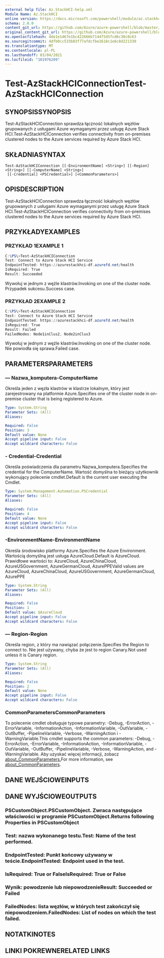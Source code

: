```yaml
---
external help file: Az.StackHCI-help.xml
Module Name: Az.StackHCI
online version: https://docs.microsoft.com/powershell/module/az.stackhci/test-azstackhciconnection
schema: 2.0.0
content_git_url: https://github.com/Azure/azure-powershell/blob/master/src/StackHCI/help/Test-AzStackHCIConnection.md
original_content_git_url: https://github.com/Azure/azure-powershell/blob/master/src/StackHCI/help/Test-AzStackHCIConnection.md
ms.openlocfilehash: 4de1e1467e1bc422666b7144f5d5fcd6c30c0c63
ms.sourcegitcommit: 4dfb0cc533b83f77afdcfbe2618c1e6c8d221330
ms.translationtype: MT
ms.contentlocale: pl-PL
ms.lasthandoff: 03/04/2021
ms.locfileid: "101976209"
---
```

# <span data-ttu-id="65a3c-101">Test-AzStackHCIConnection</span><span class="sxs-lookup"><span data-stu-id="65a3c-101">Test-AzStackHCIConnection</span></span>

## <span data-ttu-id="65a3c-102">SYNOPSIS</span><span class="sxs-lookup"><span data-stu-id="65a3c-102">SYNOPSIS</span></span>
<span data-ttu-id="65a3c-103">Test-AzStackHCIConnection sprawdza łączność lokalnych węzłów grupowanych z usługami Azure wymaganymi przez usługę Azure Stack HCI.</span><span class="sxs-lookup"><span data-stu-id="65a3c-103">Test-AzStackHCIConnection verifies connectivity from on-premises clustered nodes to the Azure services required by Azure Stack HCI.</span></span>

## <span data-ttu-id="65a3c-104">SKŁADNIA</span><span class="sxs-lookup"><span data-stu-id="65a3c-104">SYNTAX</span></span>

```
Test-AzStackHCIConnection [[-EnvironmentName] <String>] [[-Region] <String>] [[-ComputerName] <String>]
 [[-Credential] <PSCredential>] [<CommonParameters>]
```

## <span data-ttu-id="65a3c-105">OPIS</span><span class="sxs-lookup"><span data-stu-id="65a3c-105">DESCRIPTION</span></span>
<span data-ttu-id="65a3c-106">Test-AzStackHCIConnection sprawdza łączność lokalnych węzłów grupowanych z usługami Azure wymaganymi przez usługę Azure Stack HCI.</span><span class="sxs-lookup"><span data-stu-id="65a3c-106">Test-AzStackHCIConnection verifies connectivity from on-premises clustered nodes to the Azure services required by Azure Stack HCI.</span></span>

## <span data-ttu-id="65a3c-107">PRZYKŁADY</span><span class="sxs-lookup"><span data-stu-id="65a3c-107">EXAMPLES</span></span>

### <span data-ttu-id="65a3c-108">PRZYKŁAD 1</span><span class="sxs-lookup"><span data-stu-id="65a3c-108">EXAMPLE 1</span></span>
```powershell
C:\PS\>Test-AzStackHCIConnection
Test: Connect to Azure Stack HCI Service
EndpointTested: https://azurestackhci-df.azurefd.net/health
IsRequired: True
Result: Succeeded
```
<span data-ttu-id="65a3c-109">Wywołuj w jednym z węźle klastrów.</span><span class="sxs-lookup"><span data-stu-id="65a3c-109">Invoking on one of the cluster node.</span></span> <span data-ttu-id="65a3c-110">Przypadek sukcesu.</span><span class="sxs-lookup"><span data-stu-id="65a3c-110">Success case.</span></span>

### <span data-ttu-id="65a3c-111">PRZYKŁAD 2</span><span class="sxs-lookup"><span data-stu-id="65a3c-111">EXAMPLE 2</span></span>
```powershell
C:\PS\>Test-AzStackHCIConnection
Test: Connect to Azure Stack HCI Service
EndpointTested: https://azurestackhci-df.azurefd.net/health
IsRequired: True
Result: Failed
FailedNodes: Node1inClus2, Node2inClus3
```
<span data-ttu-id="65a3c-112">Wywołuj w jednym z węźle klastrów.</span><span class="sxs-lookup"><span data-stu-id="65a3c-112">Invoking on one of the cluster node.</span></span> <span data-ttu-id="65a3c-113">Nie powiodła się sprawa.</span><span class="sxs-lookup"><span data-stu-id="65a3c-113">Failed case.</span></span>

## <span data-ttu-id="65a3c-114">PARAMETERS</span><span class="sxs-lookup"><span data-stu-id="65a3c-114">PARAMETERS</span></span>

### <span data-ttu-id="65a3c-115">— Nazwa_komputera</span><span class="sxs-lookup"><span data-stu-id="65a3c-115">-ComputerName</span></span>
<span data-ttu-id="65a3c-116">Określa jeden z węzła klastrów w klastrze lokalnym, który jest zarejestrowany na platformie Azure.</span><span class="sxs-lookup"><span data-stu-id="65a3c-116">Specifies one of the cluster node in on-premise cluster that is being registered to Azure.</span></span>

```yaml
Type: System.String
Parameter Sets: (All)
Aliases:

Required: False
Position: 3
Default value: None
Accept pipeline input: False
Accept wildcard characters: False
```

### <span data-ttu-id="65a3c-117">- Credential</span><span class="sxs-lookup"><span data-stu-id="65a3c-117">-Credential</span></span>
<span data-ttu-id="65a3c-118">Określa poświadczenia dla parametru Nazwa_komputera.</span><span class="sxs-lookup"><span data-stu-id="65a3c-118">Specifies the credential for the ComputerName.</span></span>
<span data-ttu-id="65a3c-119">Wartość domyślna to bieżący użytkownik wykonujący polecenie cmdlet.</span><span class="sxs-lookup"><span data-stu-id="65a3c-119">Default is the current user executing the Cmdlet.</span></span>

```yaml
Type: System.Management.Automation.PSCredential
Parameter Sets: (All)
Aliases:

Required: False
Position: 4
Default value: None
Accept pipeline input: False
Accept wildcard characters: False
```

### <span data-ttu-id="65a3c-120">-EnvironmentName</span><span class="sxs-lookup"><span data-stu-id="65a3c-120">-EnvironmentName</span></span>
<span data-ttu-id="65a3c-121">Określa środowisko platformy Azure.</span><span class="sxs-lookup"><span data-stu-id="65a3c-121">Specifies the Azure Environment.</span></span>
<span data-ttu-id="65a3c-122">Wartością domyślną jest usługa AzureCloud.</span><span class="sxs-lookup"><span data-stu-id="65a3c-122">Default is AzureCloud.</span></span>
<span data-ttu-id="65a3c-123">Prawidłowe wartości to: AzureCloud, AzureChinaCloud, AzureUSGovernment, AzureGermanCloud, AzurePPE</span><span class="sxs-lookup"><span data-stu-id="65a3c-123">Valid values are AzureCloud, AzureChinaCloud, AzureUSGovernment, AzureGermanCloud, AzurePPE</span></span>

```yaml
Type: System.String
Parameter Sets: (All)
Aliases:

Required: False
Position: 1
Default value: $AzureCloud
Accept pipeline input: False
Accept wildcard characters: False
```

### <span data-ttu-id="65a3c-124">— Region</span><span class="sxs-lookup"><span data-stu-id="65a3c-124">-Region</span></span>
<span data-ttu-id="65a3c-125">Określa region, z który ma nawiązać połączenie.</span><span class="sxs-lookup"><span data-stu-id="65a3c-125">Specifies the Region to connect to.</span></span>
<span data-ttu-id="65a3c-126">Nie jest używany, chyba że jest to region Canary.</span><span class="sxs-lookup"><span data-stu-id="65a3c-126">Not used unless it is Canary region.</span></span>

```yaml
Type: System.String
Parameter Sets: (All)
Aliases:

Required: False
Position: 2
Default value: None
Accept pipeline input: False
Accept wildcard characters: False
```

### <span data-ttu-id="65a3c-127">CommonParameters</span><span class="sxs-lookup"><span data-stu-id="65a3c-127">CommonParameters</span></span>
<span data-ttu-id="65a3c-128">To polecenie cmdlet obsługuje typowe parametry: -Debug, -ErrorAction, -ErrorVariable, -InformationAction, -InformationVariable, -OutVariable, -OutBuffer, -PipelineVariable, -Verbose, -WarningAction i -WarningVariable.</span><span class="sxs-lookup"><span data-stu-id="65a3c-128">This cmdlet supports the common parameters: -Debug, -ErrorAction, -ErrorVariable, -InformationAction, -InformationVariable, -OutVariable, -OutBuffer, -PipelineVariable, -Verbose, -WarningAction, and -WarningVariable.</span></span> <span data-ttu-id="65a3c-129">Aby uzyskać więcej informacji, zobacz [about_CommonParameters.](http://go.microsoft.com/fwlink/?LinkID=113216)</span><span class="sxs-lookup"><span data-stu-id="65a3c-129">For more information, see [about_CommonParameters](http://go.microsoft.com/fwlink/?LinkID=113216).</span></span>

## <span data-ttu-id="65a3c-130">DANE WEJŚCIOWE</span><span class="sxs-lookup"><span data-stu-id="65a3c-130">INPUTS</span></span>

## <span data-ttu-id="65a3c-131">DANE WYJŚCIOWE</span><span class="sxs-lookup"><span data-stu-id="65a3c-131">OUTPUTS</span></span>

### <span data-ttu-id="65a3c-132">PSCustomObject.</span><span class="sxs-lookup"><span data-stu-id="65a3c-132">PSCustomObject.</span></span> <span data-ttu-id="65a3c-133">Zwraca następujące właściwości w programie PSCustomObject.</span><span class="sxs-lookup"><span data-stu-id="65a3c-133">Returns following Properties in PSCustomObject</span></span>
### <span data-ttu-id="65a3c-134">Test: nazwa wykonanego testu.</span><span class="sxs-lookup"><span data-stu-id="65a3c-134">Test: Name of the test performed.</span></span>
### <span data-ttu-id="65a3c-135">EndpointTested: Punkt końcowy używany w teście.</span><span class="sxs-lookup"><span data-stu-id="65a3c-135">EndpointTested: Endpoint used in the test.</span></span>
### <span data-ttu-id="65a3c-136">IsRequired: True or False</span><span class="sxs-lookup"><span data-stu-id="65a3c-136">IsRequired: True or False</span></span>
### <span data-ttu-id="65a3c-137">Wynik: powodzenie lub niepowodzenie</span><span class="sxs-lookup"><span data-stu-id="65a3c-137">Result: Succeeded or Failed</span></span>
### <span data-ttu-id="65a3c-138">FailedNodes: lista węzłów, w których test zakończył się niepowodzeniem.</span><span class="sxs-lookup"><span data-stu-id="65a3c-138">FailedNodes: List of nodes on which the test failed.</span></span>
## <span data-ttu-id="65a3c-139">NOTATKI</span><span class="sxs-lookup"><span data-stu-id="65a3c-139">NOTES</span></span>

## <span data-ttu-id="65a3c-140">LINKI POKREWNE</span><span class="sxs-lookup"><span data-stu-id="65a3c-140">RELATED LINKS</span></span>
